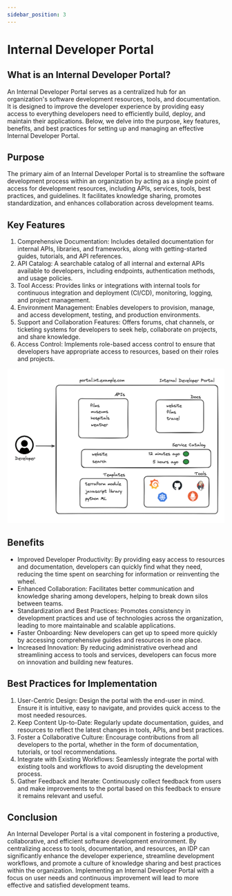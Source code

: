 ```yaml
---
sidebar_position: 3
---
```


# Internal Developer Portal

## What is an Internal Developer Portal?

An Internal Developer Portal serves as a centralized hub for an organization's software development resources, tools, and documentation. It is designed to improve the developer experience by providing easy access to everything developers need to efficiently build, deploy, and maintain their applications. Below, we delve into the purpose, key features, benefits, and best practices for setting up and managing an effective Internal Developer Portal.

## Purpose

The primary aim of an Internal Developer Portal is to streamline the software development process within an organization by acting as a single point of access for development resources, including APIs, services, tools, best practices, and guidelines. It facilitates knowledge sharing, promotes standardization, and enhances collaboration across development teams.

## Key Features

1. Comprehensive Documentation: Includes detailed documentation for internal APIs, libraries, and frameworks, along with getting-started guides, tutorials, and API references.
2. API Catalog: A searchable catalog of all internal and external APIs available to developers, including endpoints, authentication methods, and usage policies.
3. Tool Access: Provides links or integrations with internal tools for continuous integration and deployment (CI/CD), monitoring, logging, and project management.
4. Environment Management: Enables developers to provision, manage, and access development, testing, and production environments.
5. Support and Collaboration Features: Offers forums, chat channels, or ticketing systems for developers to seek help, collaborate on projects, and share knowledge.
6. Access Control: Implements role-based access control to ensure that developers have appropriate access to resources, based on their roles and projects.

![Internal Developer Portal](./img/portal.png)

## Benefits

- Improved Developer Productivity: By providing easy access to resources and documentation, developers can quickly find what they need, reducing the time spent on searching for information or reinventing the wheel.
- Enhanced Collaboration: Facilitates better communication and knowledge sharing among developers, helping to break down silos between teams.
- Standardization and Best Practices: Promotes consistency in development practices and use of technologies across the organization, leading to more maintainable and scalable applications.
- Faster Onboarding: New developers can get up to speed more quickly by accessing comprehensive guides and resources in one place.
- Increased Innovation: By reducing administrative overhead and streamlining access to tools and services, developers can focus more on innovation and building new features.

## Best Practices for Implementation

1. User-Centric Design: Design the portal with the end-user in mind. Ensure it is intuitive, easy to navigate, and provides quick access to the most needed resources.
2. Keep Content Up-to-Date: Regularly update documentation, guides, and resources to reflect the latest changes in tools, APIs, and best practices.
3. Foster a Collaborative Culture: Encourage contributions from all developers to the portal, whether in the form of documentation, tutorials, or tool recommendations.
4. Integrate with Existing Workflows: Seamlessly integrate the portal with existing tools and workflows to avoid disrupting the development process.
5. Gather Feedback and Iterate: Continuously collect feedback from users and make improvements to the portal based on this feedback to ensure it remains relevant and useful.

## Conclusion

An Internal Developer Portal is a vital component in fostering a productive, collaborative, and efficient software development environment. By centralizing access to tools, documentation, and resources, an IDP can significantly enhance the developer experience, streamline development workflows, and promote a culture of knowledge sharing and best practices within the organization. Implementing an Internal Developer Portal with a focus on user needs and continuous improvement will lead to more effective and satisfied development teams.

